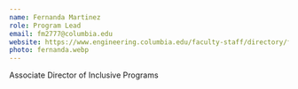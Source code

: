 ```yaml
---
name: Fernanda Martinez
role: Program Lead
email: fm2777@columbia.edu 
website: https://www.engineering.columbia.edu/faculty-staff/directory/fernanda-martinez
photo: fernanda.webp
---
```

Associate Director of Inclusive Programs